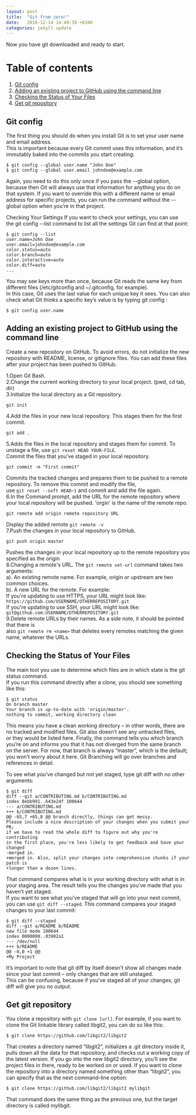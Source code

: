 ```yaml
---
layout: post
title:  "Git from zero!"
date:   2016-12-14 14:49:39 +0100
categories: jekyll update
---
```


Now you have git downloaded and ready to start.

# Table of contents
1. [Git config](#gitconfig)
2. [Adding an existing project to GitHub using the command line](#addproj)
3. [Checking the Status of Your Files](#statuscheck)
4. [Get git repository](#gitpull)

## Git config <a name="gitconfig"></a>
The first thing you should do when you install Git is to set your user name and email address.   
This is important because every Git commit uses this information, and it’s immutably baked into the commits you start creating:   

```
$ git config --global user.name "John Doe"     
$ git config --global user.email johndoe@example.com     
```   

Again, you need to do this only once if you pass the --global option, because then Git will always use that information for 
anything you do on that system. If you want to override this with a different name or email address for specific projects, 
you can run the command without the --global option when you’re in that project.

Checking Your Settings
If you want to check your settings, you can use the git config --list command to list all the settings Git can find at that point:  

```
$ git config --list    
user.name=John Doe    
user.email=johndoe@example.com      
color.status=auto     
color.branch=auto     
color.interactive=auto     
color.diff=auto   
...   
```    

You may see keys more than once, because Git reads the same key from different files (/etc/gitconfig and ~/.gitconfig, for example).  
In this case, Git uses the last value for each unique key it sees. You can also check what Git thinks a specific key’s value is by typing git config <key>:   

```
$ git config user.name   
```  


## Adding an existing project to GitHub using the command line <a name="addproj"></a>
Create a new repository on GitHub. To avoid errors, do not initialize the new repository with README, license, 
or gitignore files. You can add these files after your project has been pushed to GitHub. 

1.Open Git Bash.   
2.Change the current working directory to your local project. (pwd, cd tab, dir)   
3.Initialize the local directory as a Git repository.   
```
git init   
```  
4.Add the files in your new local repository. This stages them for the first commit.    
```
git add .   
```  
5.Adds the files in the local repository and stages them for commit. To unstage a file, use `git reset HEAD YOUR-FILE`.   
Commit the files that you've staged in your local repository.   
```
git commit -m "First commit"   
```    
Commits the tracked changes and prepares them to be pushed to a remote repository. To remove this commit and modify the file,   
use `git reset --soft HEAD~1` and commit and add the file again.   
6.In the Command prompt, add the URL for the remote repository where your local repository will be pushed. 'orgin' is the name of the remote repo.   
```
git remote add origin remote repository URL   
```    
Display the added remote `git remote -v`   
7.Push the changes in your local repository to GitHub.   
```
git push origin master   
```    
Pushes the changes in your local repository up to the remote repository you specified as the origin    
8.Changing a remote's URL. The `git remote set-url` command takes two arguments:  
a). An existing remote name. For example, origin or upstream are two common choices.    
b). A new URL for the remote. For example:   
  If you're updating to use HTTPS, your URL might look like: `https://github.com/USERNAME/OTHERREPOSITORY.git`    
  If you're updating to use SSH, your URL might look like: `git@github.com:USERNAME/OTHERREPOSITORY.git`     
9.Delete remote URLs by their names. As a side note, it should be pointed that there is     
also `git remote rm <name>` that deletes every remotes matching the given name, whatever the URLs.    


## Checking the Status of Your Files <a name="statuscheck"></a>
The main tool you use to determine which files are in which state is the git status command.    
If you run this command directly after a clone, you should see something like this:    

```
$ git status   
On branch master   
Your branch is up-to-date with 'origin/master'.    
nothing to commit, working directory clean    
```   

This means you have a clean working directory – in other words, there are no tracked and modified files. Git also doesn’t see any untracked files,    
or they would be listed here. Finally, the command tells you which branch you’re on and informs you that it has not diverged from the same branch     
on the server. For now, that branch is always “master”, which is the default; you won’t worry about it here. Git Branching will go over branches and references in detail.    

To see what you’ve changed but not yet staged, type git diff with no other arguments:     

```
$ git diff   
diff --git a/CONTRIBUTING.md b/CONTRIBUTING.md    
index 8ebb991..643e24f 100644     
--- a/CONTRIBUTING.md    
+++ b/CONTRIBUTING.md     
@@ -65,7 +65,8 @@ branch directly, things can get messy.       
Please include a nice description of your changes when you submit your PR;      
if we have to read the whole diff to figure out why you're contributing    
in the first place, you're less likely to get feedback and have your changed     
-merged in.     
+merged in. Also, split your changes into comprehensive chunks if your patch is    
+longer than a dozen lines.    
```      

That command compares what is in your working directory with what is in your staging area. The result tells you the changes you’ve made that you haven’t yet staged.     
If you want to see what you’ve staged that will go into your next commit, you can use `git diff --staged`. This command compares your staged changes to your last commit:       

```
$ git diff --staged     
diff --git a/README b/README    
new file mode 100644    
index 0000000..03902a1    
--- /dev/null    
+++ b/README    
@@ -0,0 +1 @@    
+My Project    
```    

It’s important to note that git diff by itself doesn’t show all changes made since your last commit – only changes that are still unstaged.      
This can be confusing, because if you’ve staged all of your changes, git diff will give you no output.    


## Get git repository <a name="gitpull"></a>  
You clone a repository with `git clone [url]`. For example, if you want to clone the Git linkable library called libgit2, you can do so like this:  
```
$ git clone https://github.com/libgit2/libgit2
```  
That creates a directory named “libgit2”, initializes a .git directory inside it, pulls down all the data for that repository, and checks out a working copy of the latest version. If you go into the new libgit2 directory, you’ll see the project files in there, ready to be worked on or used. If you want to clone the repository into a directory named something other than “libgit2”, you can specify that as the next command-line option:  
```
$ git clone https://github.com/libgit2/libgit2 mylibgit
```  
That command does the same thing as the previous one, but the target directory is called mylibgit.



